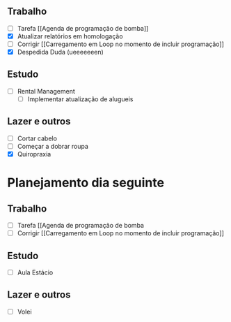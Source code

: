 ## Trabalho
- [ ] Tarefa [[Agenda de programação de bomba]]
- [x] Atualizar relatórios em homologação
- [ ] Corrigir [[Carregamento em Loop no momento de incluir programação]]
- [x] Despedida Duda (ueeeeeeen)
## Estudo
- [ ] Rental Management
	- [ ] Implementar atualização de alugueis
## Lazer e outros
- [ ] Cortar cabelo
- [ ] Começar a dobrar roupa
- [x] Quiropraxia

# Planejamento dia seguinte
## Trabalho
- [ ] Tarefa [[Agenda de programação de bomba
- [ ] Corrigir [[Carregamento em Loop no momento de incluir programação]]
## Estudo
- [ ] Aula Estácio
## Lazer e outros
- [ ] Volei

